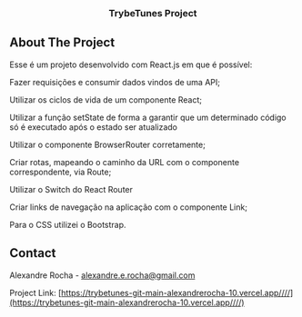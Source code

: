 <!-- PROJECT LOGO -->
<br />

<h3 align="center">TrybeTunes Project</h3>

</div>

<!-- ABOUT THE PROJECT -->
## About The Project

<p> 
Esse é um projeto desenvolvido com React.js em que é possível:
  
Fazer requisições e consumir dados vindos de uma API;

Utilizar os ciclos de vida de um componente React;

Utilizar a função setState de forma a garantir que um determinado código só é executado após o estado ser atualizado

Utilizar o componente BrowserRouter corretamente;

Criar rotas, mapeando o caminho da URL com o componente correspondente, via Route;

Utilizar o Switch do React Router

Criar links de navegação na aplicação com o componente Link;
  
  Para o CSS utilizei o Bootstrap.
</p>

<!-- CONTACT -->
## Contact

Alexandre Rocha - alexandre.e.rocha@gmail.com

Project Link: [https://trybetunes-git-main-alexandrerocha-10.vercel.app////](https://trybetunes-git-main-alexandrerocha-10.vercel.app////)

